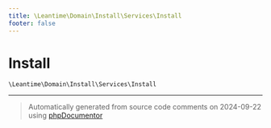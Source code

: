 ```yaml
---
title: \Leantime\Domain\Install\Services\Install
footer: false
---
```


# Install




`\Leantime\Domain\Install\Services\Install`






---
> Automatically generated from source code comments on 2024-09-22 using [phpDocumentor](http://www.phpdoc.org/)
